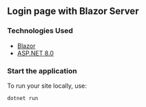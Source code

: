 ## Login page with Blazor Server

### Technologies Used

- [Blazor](https://dotnet.microsoft.com/en-us/apps/aspnet/web-apps/blazor)
- [ASP.NET 8.0](https://dotnet.microsoft.com/en-us/apps/aspnet)

### Start the application

To run your site locally, use:

```
dotnet run
```
